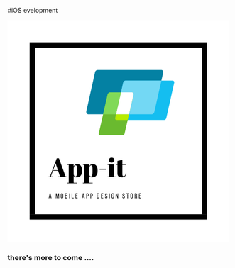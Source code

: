 #iOS evelopment

![iOS_development](/images/app-it.white.png "Appit logo")

### there's more to come ....
